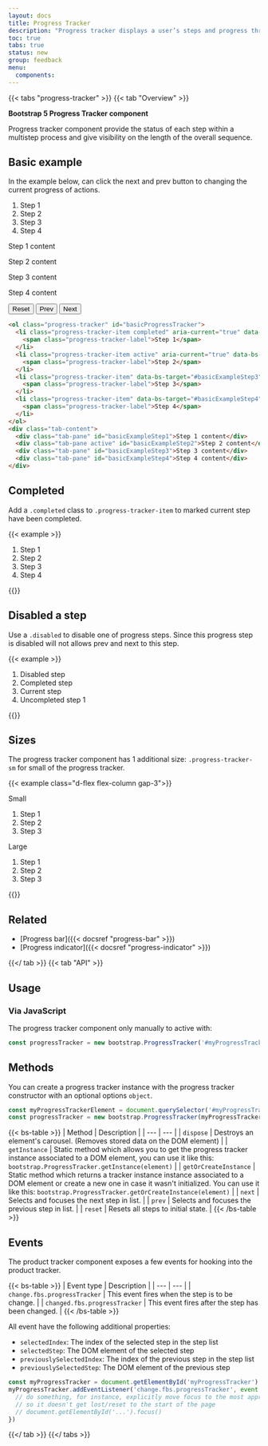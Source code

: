 ```yaml
---
layout: docs
title: Progress Tracker
description: "Progress tracker displays a user’s steps and progress through a set of steps."
toc: true
tabs: true
status: new
group: feedback
menu:
  components:
---
```


{{< tabs "progress-tracker" >}}
{{< tab "Overview" >}}

**Bootstrap 5 Progress Tracker component**

Progress tracker component provide the status of each step within a multistep process and give visibility on the length of the overall sequence.

## Basic example

In the example below, can click the next and prev button to changing the current progress of actions.

<div class="bd-example bd-example-progressTracker">
<ol class="progress-tracker" id="basicProgressTracker">
  <li class="progress-tracker-item completed" data-bs-target="#basicExampleStep1">
    <span class="progress-tracker-label">Step 1</span>
  </li>
  <li class="progress-tracker-item active" data-bs-target="#basicExampleStep2">
    <span class="progress-tracker-label">Step 2</span>
  </li>
  <li class="progress-tracker-item" data-bs-target="#basicExampleStep3">
    <span class="progress-tracker-label">Step 3</span>
  </li>
  <li class="progress-tracker-item" data-bs-target="#basicExampleStep4">
    <span class="progress-tracker-label">Step 4</span>
  </li>
</ol>
<div class="tab-content mt-3 mb-5">
  <div class="tab-pane" id="basicExampleStep1">
    <p class="fs-5">Step 1 content</p>
  </div>
  <div class="tab-pane show active" id="basicExampleStep2">
    <p class="fs-5">Step 2 content</p>
  </div>
  <div class="tab-pane" id="basicExampleStep3">
    <p class="fs-5">Step 3 content</p>
  </div>
  <div class="tab-pane" id="basicExampleStep4">
    <p class="fs-5">Step 4 content</p>
  </div>
</div>
<div class="d-flex gap-2">
<button class="btn btn-default" data-bs-step="reset" data-bs-target="#basicProgressTracker">Reset</button>
  <button class="btn btn-subtle ms-auto" data-bs-step="prev" data-bs-target="#basicProgressTracker"><i class="fa-solid fa-arrow-left"></i> Prev</button>
  <button class="btn btn-subtle" data-bs-step="next" data-bs-target="#basicProgressTracker">Next <i class="fa-solid fa-arrow-right"></i></button>
</div>
</div>

```html
<ol class="progress-tracker" id="basicProgressTracker">
  <li class="progress-tracker-item completed" aria-current="true" data-bs-target="#basicExampleStep1">
    <span class="progress-tracker-label">Step 1</span>
  </li>
  <li class="progress-tracker-item active" aria-current="true" data-bs-target="#basicExampleStep2">
    <span class="progress-tracker-label">Step 2</span>
  </li>
  <li class="progress-tracker-item" data-bs-target="#basicExampleStep3">
    <span class="progress-tracker-label">Step 3</span>
  </li>
  <li class="progress-tracker-item" data-bs-target="#basicExampleStep4">
    <span class="progress-tracker-label">Step 4</span>
  </li>
</ol>
<div class="tab-content">
  <div class="tab-pane" id="basicExampleStep1">Step 1 content</div>
  <div class="tab-pane active" id="basicExampleStep2">Step 2 content</div>
  <div class="tab-pane" id="basicExampleStep3">Step 3 content</div>
  <div class="tab-pane" id="basicExampleStep4">Step 4 content</div>
</div>
```

## Completed

Add a `.completed` class to `.progress-tracker-item` to marked current step have been completed.

{{< example >}}
<ol class="progress-tracker">
  <li class="progress-tracker-item completed">
      <span class="progress-tracker-label">Step 1</span>
  </li>
  <li class="progress-tracker-item completed">
    <span class="progress-tracker-label">Step 2</span>
  </li>
  <li class="progress-tracker-item completed">
    <span class="progress-tracker-label">Step 3</span>
  </li>
  <li class="progress-tracker-item completed">
    <span class="progress-tracker-label">Step 4</span>
  </li>
</ol>
{{</ example >}}

## Disabled a step

Use a `.disabled` to disable one of progress steps. Since this progress step is disabled will not allows prev and next to this step.

{{< example >}}
<ol class="progress-tracker">
  <li class="progress-tracker-item disabled completed">
      <span class="progress-tracker-label">Disabled step</span>
  </li>
  <li class="progress-tracker-item completed">
    <span class="progress-tracker-label">Completed step</span>
  </li>
  <li class="progress-tracker-item active" aria-current="true">
    <span class="progress-tracker-label">Current step</span>
  </li>
  <li class="progress-tracker-item">
    <span class="progress-tracker-label">Uncompleted step 1</span>
  </li>
</ol>
{{</ example >}}

## Sizes

The progress tracker component has 1 additional size: `.progress-tracker-sm` for small of the progress tracker.

{{< example class="d-flex flex-column gap-3">}}
<div>
  <p class="text-muted fs-sm">Small</p>
  <ol class="progress-tracker progress-tracker-sm">
    <li class="progress-tracker-item completed">
      <span class="progress-tracker-label">Step 1 </span>
    </li>
    <li class="progress-tracker-item active">
      <span class="progress-tracker-label">Step 2</span>
    </li>
    <li class="progress-tracker-item">
      <span class="progress-tracker-label">Step 3</span>
    </li>
  </ol>
</div>
<div>
  <p class="text-muted fs-sm">Large</p>
  <ol class="progress-tracker">
    <li class="progress-tracker-item completed">
      <span class="progress-tracker-label">Step 1</span>
    </li>
    <li class="progress-tracker-item active">
      <span class="progress-tracker-label">Step 2</span>
    </li>
    <li class="progress-tracker-item">
      <span class="progress-tracker-label">Step 3</span>
    </li>
  </ol>
</div>
{{</ example >}}

## Related

- [Progress bar]({{< docsref "progress-bar" >}})
- [Progress indicator]({{< docsref "progress-indicator" >}})

{{</ tab >}}
{{< tab "API" >}}

## Usage

### Via JavaScript

The progress tracker component only manually to active with:

```js
const progressTracker = new bootstrap.ProgressTracker('#myProgressTracker');
```

## Methods

You can create a progress tracker instance with the progress tracker constructor with an optional options `object`.

```js
const myProgressTrackerElement = document.querySelector('#myProgressTracker');
const progressTracker = new bootstrap.ProgressTracker(myProgressTrackerElement);
```

{{< bs-table >}}
| Method | Description |
| --- | --- |
| `dispose` | Destroys an element's carousel. (Removes stored data on the DOM element) |
| `getInstance` | Static method which allows you to get the progress tracker instance associated to a DOM element, you can use it like this: `bootstrap.ProgressTracker.getInstance(element)` |
| `getOrCreateInstance` | Static method which returns a tracker instance instance associated to a DOM element or create a new one in case it wasn't initialized. You can use it like this: `bootstrap.ProgressTracker.getOrCreateInstance(element)` |
| `next` | Selects and focuses the next step in list. |
| `prev` | Selects and focuses the previous step in list. |
| `reset` | Resets all steps to initial state. |
{{< /bs-table >}}

## Events

The product tracker component exposes a few events for hooking into the product tracker.

{{< bs-table >}}
| Event type | Description |
| --- | --- |
| `change.fbs.progressTracker` | This event fires when the step is to be change. |
| `changed.fbs.progressTracker` | This event fires after the step has been changed. |
{{< /bs-table >}}

All event have the following additional properties:

- `selectedIndex`: The index of the selected step in the step list
- `selectedStep`: The DOM element of the selected step
- `previouslySelectedIndex`: The index of the previous step in the step list
- `previouslySelectedStep`: The DOM element of the previous step

```js
const myProgressTracker = document.getElementById('myProgressTracker')
myProgressTracker.addEventListener('change.fbs.progressTracker', event => {
  // do something, for instance, explicitly move focus to the most appropriate element,
  // so it doesn't get lost/reset to the start of the page
  // document.getElementById('...').focus()
})
```
{{</ tab >}}
{{</ tabs >}}